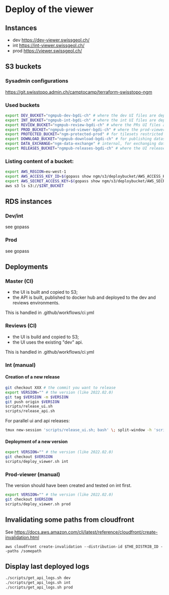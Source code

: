 # Deploy of the viewer

## Instances

- dev https://dev-viewer.swissgeol.ch/
- int https://int-viewer.swissgeol.ch/
- prod https://viewer.swissgeol.ch/

## S3 buckets

### Sysadmin configurations

https://git.swisstopo.admin.ch/camptocamp/terraform-swisstopo-ngm

### Used buckets
```bash
export DEV_BUCKET="ngmpub-dev-bgdi-ch" # where the dev UI files are deployed
export INT_BUCKET="ngmpub-int-bgdi-ch" # where the int UI files are deployed
export REVIEW_BUCKET="ngmpub-review-bgdi-ch" # where the PRs UI files are deployed
export PROD_BUCKET="ngmpub-prod-viewer-bgdi-ch" # where the prod-viewer UI files are deployed
export PROTECTED_BUCKET="ngm-protected-prod" # for tilesets restricted by cognito
export DOWNLOAD_BUCKET="ngmpub-download-bgdi-ch" # for publishing dataset sources
export DATA_EXCHANGE="ngm-data-exchange" # internal, for exchanging data (not accessible)
export RELEASES_BUCKET="ngmpub-releases-bgdi-ch" # where the UI releases are published
```

### Listing content of a bucket:
```bash
export AWS_REGION=eu-west-1
export AWS_ACCESS_KEY_ID=$(gopass show ngm/s3/deploybucket/AWS_ACCESS_KEY_ID)
export AWS_SECRET_ACCESS_KEY=$(gopass show ngm/s3/deploybucket/AWS_SECRET_ACCESS_KEY)
aws s3 ls s3://$INT_BUCKET
```


## RDS instances

### Dev/int

see gopass

### Prod

see gopass


## Deployments

### Master (CI)

- the UI is built and copied to S3;
- the API is built, published to docker hub and deployed to the dev and reviews environments.

This is handled in .github/workflows/ci.yml

### Reviews (CI)

- the UI is build and copied to S3;
- the UI uses the existing "dev" api.

This is handled in .github/workflows/ci.yml

### Int (manual)

#### Creation of a new release

```bash
git checkout XXX # the commit you want to release
export VERSION="" # the version (like 2022.02.0)
git tag $VERSION -m $VERSION
git push origin $VERSION
scripts/release_ui.sh
scripts/release_api.sh
```

For parallel ui and api releases:

```bash
tmux new-session 'scripts/release_ui.sh; bash' \; split-window -h 'scripts/release_api.sh; bash'
```

#### Deployment of a new version

```bash
export VERSION="" # the version (like 2022.02.0)
git checkout $VERSION
scripts/deploy_viewer.sh int
```

### Prod-viewer (manual)

The version should have been created and tested on int first.

```bash
export VERSION="" # the version (like 2022.02.0)
git checkout $VERSION
scripts/deploy_viewer.sh prod
```

## Invalidating some paths from cloudfront

See https://docs.aws.amazon.com/cli/latest/reference/cloudfront/create-invalidation.html

```
aws cloudfront create-invalidation --distribution-id $THE_DISTRIB_ID --paths /somepath
```

## Display last deployed logs

```bash
./scripts/get_api_logs.sh dev
./scripts/get_api_logs.sh int
./scripts/get_api_logs.sh prod
```
